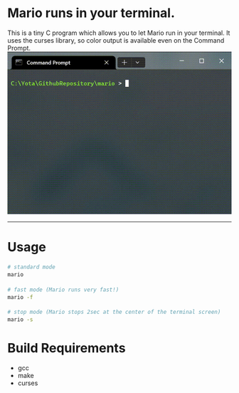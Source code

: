 # Mario runs in your terminal.
This is a tiny C program which allows you to let Mario run in your terminal.
It uses the curses library, so color output is available even on the Command Prompt.
![running](https://github.com/atoy322/mario/raw/master/screen/run.gif)

---

# Usage
```bash
# standard mode
mario

# fast mode (Mario runs very fast!)
mario -f

# stop mode (Mario stops 2sec at the center of the terminal screen)
mario -s
```

# Build Requirements
- gcc
- make
- curses
